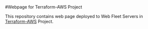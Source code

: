 #Webpage for Terraform-AWS Project

This repository contains web page deployed to Web Fleet Servers in [Terraform-AWS](https://github.com/cepxuo/Terraform-AWS) Project.
